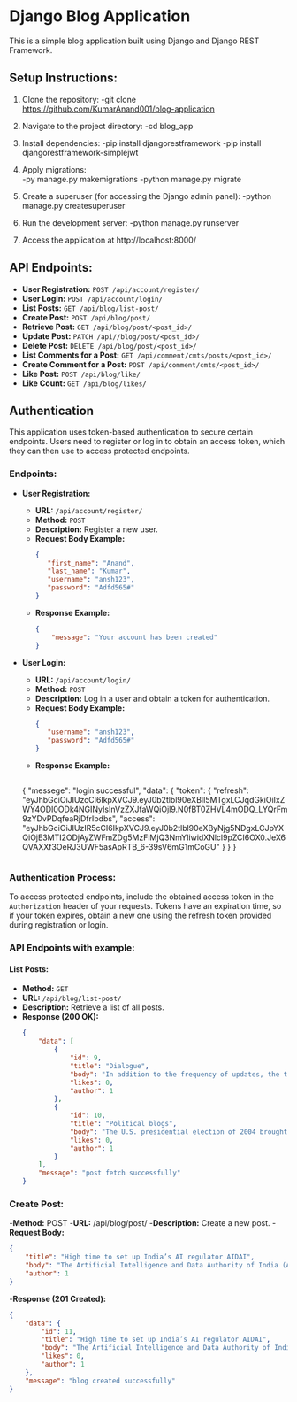 # Django Blog Application

This is a simple blog application built using Django and Django REST Framework.

## Setup Instructions:

1. Clone the repository:
-git clone https://github.com/KumarAnand001/blog-application

2. Navigate to the project directory:
-cd blog_app

3. Install dependencies:
-pip install djangorestframework
-pip install djangorestframework-simplejwt

   
4. Apply migrations:    
-py manage.py makemigrations
-python manage.py migrate
   
5. Create a superuser (for accessing the Django admin panel):
-python manage.py createsuperuser

6. Run the development server:
-python manage.py runserver

7. Access the application at http://localhost:8000/

## API Endpoints:

- **User Registration:** `POST /api/account/register/`
- **User Login:** `POST /api/account/login/`
- **List Posts:** `GET /api/blog/list-post/`
- **Create Post:** `POST /api/blog/post/`
- **Retrieve Post:** `GET /api/blog/post/<post_id>/`
- **Update Post:** `PATCH /api//blog/post/<post_id>/`
- **Delete Post:** `DELETE /api/blog/post/<post_id>/`
- **List Comments for a Post:** `GET /api/comment/cmts/posts/<post_id>/`
- **Create Comment for a Post:** `POST /api/comment/cmts/<post_id>/`
- **Like Post:** `POST /api/blog/like/`
- **Like Count:** `GET /api/blog/likes/`

## Authentication

This application uses token-based authentication to secure certain endpoints. Users need to register or log in to obtain an access token, which they can then use to access protected endpoints.

### Endpoints:

- **User Registration:**
  - **URL:** `/api/account/register/`
  - **Method:** `POST`
  - **Description:** Register a new user.
  - **Request Body Example:**
    ```json
    {
       "first_name": "Anand",
       "last_name": "Kumar",
       "username": "ansh123",
       "password": "Adfd565#"
    }
    ```
  - **Response Example:**
    ```json
    {
        "message": "Your account has been created"
    }
    ```

- **User Login:**
  - **URL:** `/api/account/login/`
  - **Method:** `POST`
  - **Description:** Log in a user and obtain a token for authentication.
  - **Request Body Example:**
    ```json
    {
       "username": "ansh123",
       "password": "Adfd565#"
    }
    ```
  - **Response Example:**
    ```json
   {
       "messege": "login successful",
       "data": {
           "token": {
               "refresh": "eyJhbGciOiJIUzcCI6IkpXVCJ9.eyJ0b2tlbl90eXBlI5MTgxLCJqdGkiOiIxZWY4ODI0ODk4NGINyIsInVzZXJfaWQiOjl9.N0fBT0ZHVL4mODQ_LYQrFm9zYDvPDqfeaRjDfrIbdbs",
               "access": "eyJhbGciOiJIUzIR5cCI6IkpXVCJ9.eyJ0b2tlbl90eXByNjg5NDgxLCJpYXQiOjE3MTI2ODjAyZWFmZDg5MzFiMjQ3NmYIiwidXNlcl9pZCI6OX0.JeX6QVAXXf3OeRJ3UWF5asApRTB_6-39sV6mG1mCoGU"
           }
       }
   }
    ```

### Authentication Process:

To access protected endpoints, include the obtained access token in the `Authorization` header of your requests. Tokens have an expiration time, so if your token expires, obtain a new one using the refresh token provided during registration or login.


### API Endpoints with example:

#### List Posts:

- **Method:** `GET`
- **URL:** `/api/blog/list-post/`
- **Description:** Retrieve a list of all posts.
- **Response (200 OK):**
  ```json
  {
      "data": [
          {
              "id": 9,
              "title": "Dialogue",
              "body": "In addition to the frequency of updates, the thing that distinguishes most blogs from ordinary Web pages is the inclusion of forums for readers to post comments to which the blogger might respond.",
              "likes": 0,
              "author": 1
          },
          {
              "id": 10,
              "title": "Political blogs",
              "body": "The U.S. presidential election of 2004 brought blogs to a newfound prominence as bloggers for both parties used the Internet as another arena of debate and conversation—as well as fund-raising. Democratic presidential primary candidate Howard Dean was the most prominent user of the Internet and the blogosphere.",
              "likes": 0,
              "author": 1
          }
      ],
      "message": "post fetch successfully"
  }
  ```
  
### Create Post:
-**Method:** POST
-**URL:** /api/blog/post/
-**Description:** Create a new post.
-**Request Body:**
   ```json
   {
       "title": "High time to set up India’s AI regulator AIDAI",
       "body": "The Artificial Intelligence and Data Authority of India (AIDAI) will ensure speedy and equitable development of this sector. The urgency for the speedy development of an artificial intelligence (AI) regulatory framework is growing day",
       "author": 1
   }
   ```
-**Response (201 Created):**
   ```json
   {
       "data": {
           "id": 11,
           "title": "High time to set up India’s AI regulator AIDAI",
           "body": "The Artificial Intelligence and Data Authority of India (AIDAI) will ensure speedy and equitable development of this sector. The urgency for the speedy development of an artificial intelligence (AI) regulatory framework is growing day",
           "likes": 0,
           "author": 1
       },
       "message": "blog created successfully"
   }
   ```

